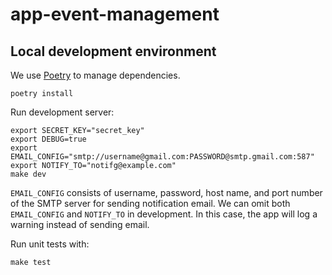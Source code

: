 # app-event-management

## Local development environment

We use [Poetry](https://python-poetry.org/) to manage dependencies.

```console
poetry install
```

Run development server:

```console
export SECRET_KEY="secret_key"
export DEBUG=true
export EMAIL_CONFIG="smtp://username@gmail.com:PASSWORD@smtp.gmail.com:587"
export NOTIFY_TO="notifg@example.com"
make dev
```

`EMAIL_CONFIG` consists of username, password, host name, and port number of the SMTP server for sending notification email. We can omit both `EMAIL_CONFIG` and `NOTIFY_TO` in development. In this case, the app will log a warning instead of sending email.

Run unit tests with:

```console
make test
```
